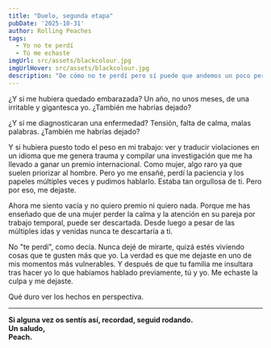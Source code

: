 ```yaml
---
title: "Duelo, segunda etapa" 
pubDate: '2025-10-31'
author: Rolling Peaches
tags: 
  - Yo no te perdí 
  - Tú me echaste 
imgUrl: src/assets/blackcolour.jpg
imgUrlHover: src/assets/blackcolour.jpg
description: "De cómo no te perdí pero sí puede que andemos un poco perdidos"
---
```

¿Y si me hubiera quedado embarazada? 
Un año, no unos meses, de una irritable y gigantesca yo. ¿También me habrías dejado?

¿Y si me diagnosticaran una enfermedad? Tensión, falta de calma, malas palabras. ¿También me habrías dejado?

Y si hubiera puesto todo el peso en mi trabajo: ver y traducir violaciones en un idioma que me genera trauma y compilar una investigación que me ha llevado a ganar un premio internacional. Como mujer, algo raro ya que suelen priorizar al hombre. Pero yo me ensañé, perdí la paciencia y los papeles múltiples veces y pudimos hablarlo. Estaba tan orgullosa de ti.
Pero por eso, me dejaste. 

Ahora me siento vacía y no quiero premio ni quiero nada. Porque me has enseñado que de una mujer perder la calma y la atención en su pareja por trabajo temporal, puede ser descartada. Desde luego a pesar de las múltiples idas y venidas nunca te descartaría a ti.

No "te perdí", como decía. Nunca dejé de mirarte, quizá estés viviendo cosas que te gusten más que yo. La verdad es que me dejaste en uno de mis momentos más vulnerables. Y después de que tu familia me insultara tras hacer yo lo que habíamos hablado previamente, tú y yo. Me echaste la culpa y me dejaste.

Qué duro ver los hechos en perspectiva.

---

**Si alguna vez os sentís así, recordad, seguid rodando.  
Un saludo,  
Peach.**
